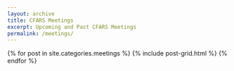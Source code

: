 ```yaml
---
layout: archive
title: CFARS Meetings
excerpt: Upcoming and Past CFARS Meetings
permalink: /meetings/
---
```



<div class="tiles">
{% for post in site.categories.meetings %}
	{% include post-grid.html %}
{% endfor %}
</div><!-- /.tiles -->